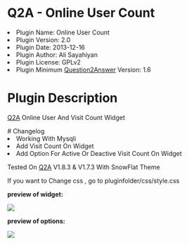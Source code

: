 # Q2A - Online User Count

<li>Plugin Name: Online User Count</li>
<li>Plugin Version: 2.0</li>
<li>Plugin Date: 2013-12-16</li>
<li>Plugin Author: Ali Sayahiyan </li>
<li>Plugin License: GPLv2</li>
<li>Plugin Minimum <a href="http://www.question2answer.org/">Question2Answer</a> Version: 1.6</li>

# Plugin Description
</p>
<a href="http://www.question2answer.org/">Q2A</a> Online User And Visit Count Widget
</p> 
# Changelog
<li>Working With Mysqli</li>
<li>Add Visit Count On Widget</li>
<li> Add Option For Active Or Deactive Visit Count On Widget</li>
</p>
Tested On <a href="http://www.question2answer.org/">Q2A</a> V1.8.3 & V1.7.3 With SnowFlat Theme
</p>
If you want to Change css , go to pluginfolder/css/style.css
</p>
<b>preview of widget:</b>
</p>
<img src="http://196.221.149.40/img/OnlineUserCountWidget.jpg">
</p>
</p>
</p>
<b>preview of options:</b>
</p>
<img src="http://196.221.149.40/img/OnlineUserCount.jpg">

